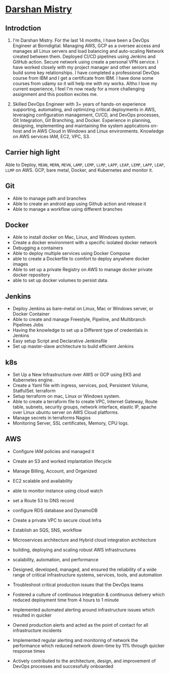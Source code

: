 
# [Darshan Mistry](https://1111darsh.com/)

## Introdction

1. I'm Darshan Mistry. For the last 14 months, I have been a DevOps Engineer at Borndigital. Managing AWS, GCP as a oversee access and manages all Linux servers and load balancing and auto-scaling Network created between them. Deployed CI/CD pipelines using Jenkins and GitHub action. Secure network using create a personal VPN service. I have worked closely with my project manager and other seniors and build some key relationships. I have completed a professional DevOps course from IBM and I get a certificate from IBM. I have done some courses from udamy so it will help me with my works. Altho I love my current experience, I feel I'm now ready for a more challenging assignment and this position excites me.

2.  Skilled DevOps Engineer with 3+ years of hands-on experience supporting, automating, and optimizing critical deployments in AWS, leveraging configuration management, CI/CD, and DevOps processes, Git Integration, Git Branching, and Docker. Experience in planning, designing, implementing and maintaining the system applications on-host and in AWS Cloud in Windows and Linux environments. Knowledge on AWS services IAM, EC2, VPC, S3.


## Carrier high light
Able to Deploy, `MEAN`, `MERN`, `MEVN`, `LAMP`, `LEMP`, `LLMP`, `LAPP`, `LEAP`, `LEMP`, `LAPP`, `LEAP`, `LLMP` on AWS. GCP, bare metal, Docker, and Kubernetes and monitor it.

## Git
- Able to manage path and branches
- Able to create an android app using Github action and release it
- Able to manage a workflow using different branches

## Docker
- Able to install docker on Mac, Linux, and Windows system.
- Create a docker environment with a specific isolated docker network
- Debugging a containers
- Able to deploy multiple services using Docker Compose
- able to create a Dockerfile to comfort to deploy anywhere docker images
- Able to set up a private Registry on AWS to manage docker private docker repository
- able to set up docker volumes to persist data.
## Jenkins
- Deploy Jenkins as bare-metal on Linux, Mac or Windows server, or Docker Container
- Able to create and manage Freestyle, Pipeline, and Multibranch Pipelines Jobs
- Having the knowledge to set up a Different type of credentials in Jenkins
- Easy setup Script and Declarative Jenkinsfile 
- Set up master-slave architecture to build efficient Jenkins
## k8s
- Set Up a New Infrastructure over AWS or GCP using EKS and Kubernetes engine. 
- Create a Yaml file with ingress, services, pod, Persistent Volume, StatfulSet.
terraform
- Setup terraform on mac, Linux or Windows system.
- Able to create a terraform file to create VPC, Internet Gateway, Route table, subnets, security groups, network interface, elastic IP, apache over Linux ubuntu server on AWS Cloud platforms.
- Manage secrets in terraforms
Nagios
- Monitoring Server, SSL certificates, Memory, CPU logs.
## AWS
- Configure IAM policies and managed it
- Create an S3 and worked implantation lifecycle
- Manage Billing, Account, and Organized
- EC2 scalable and availability
- able to monitor instance using cloud watch
- set a Route 53 to DNS record
- configure RDS database and DynamoDB
- Create a private VPC to secure cloud Infra 
- Establish an SQS, SNS, workflow
-  Microservices architecture and Hybrid cloud integration architecture


- building, deploying and scaling robust AWS infrastructures
- scalability, automation, and performance
- Designed, developed, managed, and ensured the reliability of a wide range of critical infrastructure systems, services, tools, and automation
- Troubleshoot critical production issues that the DevOps teams
- Fostered a culture of continuous integration & continuous delivery which reduced deployment time from 4 hours to 1 minute
- Implemented automated alerting around infrastructure issues which resulted in quicker
- Owned production alerts and acted as the point of contact for all
infrastructure incidents
- Implemented regular alerting and monitoring of network
the performance which reduced network down-time by 11% through
quicker response times
- Actively contributed to the architecture, design, and improvement of
DevOps processes and successfully onboarded
